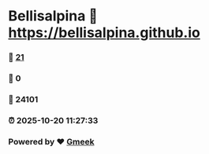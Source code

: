 # Bellisalpina :link: https://bellisalpina.github.io 
### :page_facing_up: [21](https://bellisalpina.github.io/tag.html) 
### :speech_balloon: 0 
### :hibiscus: 24101 
### :alarm_clock: 2025-10-20 11:27:33 
### Powered by :heart: [Gmeek](https://github.com/Meekdai/Gmeek)
